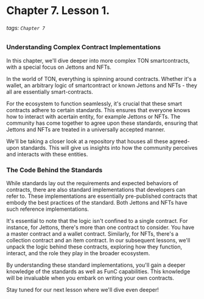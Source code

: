 # Chapter 7. Lesson 1.

###### tags: `Chapter 7`

### Understanding Complex Contract Implementations
In this chapter, we'll dive deeper into more complex TON smartcontracts, with a special focus on Jettons and NFTs.

In the world of TON, everything is spinning around contracts. Whether it's a wallet, an arbitrary logic of smartcontract or known Jettons and NFTs - they all are essentially smart-contracts.

For the ecosystem to function seamlessly, it's crucial that these smart contracts adhere to certain standards. This ensures that everyone knows how to interact with acertain entity, for example Jettons or NFTs. The community has come together to agree upon these standards, ensuring that Jettons and NFTs are treated in a universally accepted manner.

We'll be taking a closer look at a repository that houses all these agreed-upon standards. This will give us insights into how the community perceives and interacts with these entities.

### The Code Behind the Standards
While standards lay out the requirements and expected behaviors of contracts, there are also standard implementations that developers can refer to. These implementations are essentially pre-published contracts that embody the best practices of the standard. Both Jettons and NFTs have such reference implementations.

It's essential to note that the logic isn't confined to a single contract. For instance, for Jettons, there's more than one contract to consider. You have a master contract and a wallet contract. Similarly, for NFTs, there's a collection contract and an item contract. In our subsequent lessons, we'll unpack the logic behind these contracts, exploring how they function, interact, and the role they play in the broader ecosystem.

By understanding these standard implementations, you'll gain a deeper knowledge of the standards as well as FunC capabilities. This knowledge will be invaluable when you embark on writing your own contracts.

Stay tuned for our next lesson where we'll dive even deeper!
